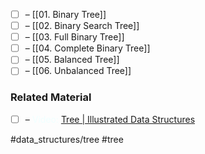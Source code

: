
- [ ] – [[01. Binary Tree]]
- [ ] – [[02. Binary Search Tree]]
- [ ] – [[03. Full Binary Tree]]
- [ ] – [[04. Complete Binary Tree]]
- [ ] – [[05. Balanced Tree]]
- [ ] – [[06. Unbalanced Tree]]

### Related Material

- [ ] – <font color="azure"> Video: </font> [Tree | Illustrated Data Structures](https://www.youtube.com/watch?v=S2W3SXGPVyU)

#data_structures/tree #tree 